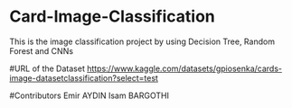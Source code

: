 # Card-Image-Classification
This is the image classification project by using Decision Tree, Random Forest and CNNs

#URL of the Dataset
https://www.kaggle.com/datasets/gpiosenka/cards-image-datasetclassification?select=test

#Contributors 
Emir AYDIN
Isam BARGOTHI
